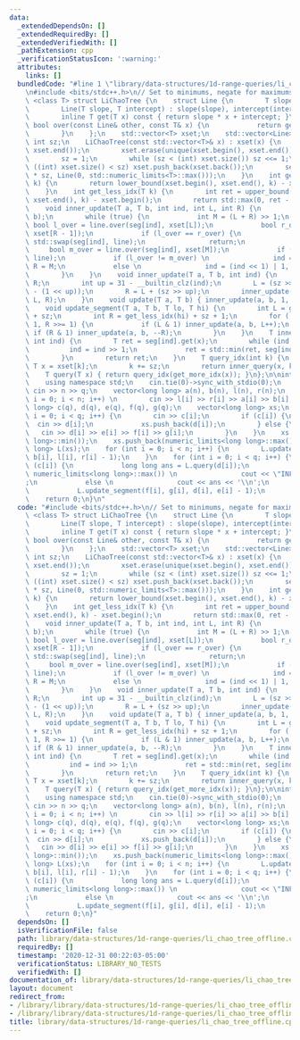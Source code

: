 ```yaml
---
data:
  _extendedDependsOn: []
  _extendedRequiredBy: []
  _extendedVerifiedWith: []
  _pathExtension: cpp
  _verificationStatusIcon: ':warning:'
  attributes:
    links: []
  bundledCode: "#line 1 \"library/data-structures/1d-range-queries/li_chao_tree_offline.cpp\"\
    \n#include <bits/stdc++.h>\n// Set to minimums, negate for maximums\ntemplate\
    \ <class T> struct LiChaoTree {\n    struct Line {\n        T slope, intercept;\n\
    \        Line(T slope, T intercept) : slope(slope), intercept(intercept) {}\n\
    \        inline T get(T x) const { return slope * x + intercept; }\n        inline\
    \ bool over(const Line& other, const T& x) {\n            return get(x) < other.get(x);\n\
    \        }\n    };\n    std::vector<T> xset;\n    std::vector<Line> seg;\n   \
    \ int sz;\n    LiChaoTree(const std::vector<T>& x) : xset(x) {\n        sort(xset.begin(),\
    \ xset.end());\n        xset.erase(unique(xset.begin(), xset.end()), xset.end());\n\
    \        sz = 1;\n        while (sz < (int) xset.size()) sz <<= 1;\n        while\
    \ ((int) xset.size() < sz) xset.push_back(xset.back());\n        seg.assign(2\
    \ * sz, Line(0, std::numeric_limits<T>::max()));\n    }\n    int get_more_idx(T\
    \ k) {\n        return lower_bound(xset.begin(), xset.end(), k) - xset.begin();\n\
    \    }\n    int get_less_idx(T k) {\n        int ret = upper_bound(xset.begin(),\
    \ xset.end(), k) - xset.begin();\n        return std::max(0, ret - 1);\n    }\n\
    \    void inner_update(T a, T b, int ind, int L, int R) {\n        Line line(a,\
    \ b);\n        while (true) {\n            int M = (L + R) >> 1;\n           \
    \ bool l_over = line.over(seg[ind], xset[L]);\n            bool r_over = line.over(seg[ind],\
    \ xset[R - 1]);\n            if (l_over == r_over) {\n                if (l_over)\
    \ std::swap(seg[ind], line);\n                return;\n            }\n       \
    \     bool m_over = line.over(seg[ind], xset[M]);\n            if (m_over) std::swap(seg[ind],\
    \ line);\n            if (l_over != m_over) \n                ind = (ind << 1),\
    \ R = M;\n            else \n                ind = (ind << 1) | 1, L = M;\n\n\
    \        }\n    }\n    void inner_update(T a, T b, int ind) {\n        int L,\
    \ R;\n        int up = 31 - __builtin_clz(ind);\n        L = (sz >> up) * (ind\
    \ - (1 << up));\n        R = L + (sz >> up);\n        inner_update(a, b, ind,\
    \ L, R);\n    }\n    void update(T a, T b) { inner_update(a, b, 1, 0, sz); }\n\
    \    void update_segment(T a, T b, T lo, T hi) {\n        int L = get_more_idx(lo)\
    \ + sz;\n        int R = get_less_idx(hi) + sz + 1;\n        for (; L < R; L >>=\
    \ 1, R >>= 1) {\n            if (L & 1) inner_update(a, b, L++);\n           \
    \ if (R & 1) inner_update(a, b, --R);\n        }\n    }\n    T inner_query(T x,\
    \ int ind) {\n        T ret = seg[ind].get(x);\n        while (ind > 1) {\n  \
    \          ind = ind >> 1;\n            ret = std::min(ret, seg[ind].get(x));\n\
    \        }\n        return ret;\n    }\n    T query_idx(int k) {\n        const\
    \ T x = xset[k];\n        k += sz;\n        return inner_query(x, k);\n    }\n\
    \    T query(T x) { return query_idx(get_more_idx(x)); }\n};\n\nint main() {\n\
    \    using namespace std;\n    cin.tie(0)->sync_with_stdio(0);\n    int n, q;\
    \ cin >> n >> q;\n    vector<long long> a(n), b(n), l(n), r(n);\n    for (int\
    \ i = 0; i < n; i++) \n        cin >> l[i] >> r[i] >> a[i] >> b[i];\n    vector<long\
    \ long> c(q), d(q), e(q), f(q), g(q);\n    vector<long long> xs;\n    for (int\
    \ i = 0; i < q; i++) {\n        cin >> c[i];\n        if (c[i]) {\n          \
    \  cin >> d[i];\n            xs.push_back(d[i]);\n        } else {\n         \
    \   cin >> d[i] >> e[i] >> f[i] >> g[i];\n        }\n    }\n    xs.push_back(numeric_limits<long\
    \ long>::min());\n    xs.push_back(numeric_limits<long long>::max());\n    LiChaoTree<long\
    \ long> L(xs);\n    for (int i = 0; i < n; i++) {\n        L.update_segment(a[i],\
    \ b[i], l[i], r[i] - 1);\n    }\n    for (int i = 0; i < q; i++) {\n        if\
    \ (c[i]) {\n            long long ans = L.query(d[i]);\n            if (ans ==\
    \ numeric_limits<long long>::max()) \n                cout << \"INFINITY\\n\"\
    ;\n            else \n                cout << ans << '\\n';\n        } else {\n\
    \            L.update_segment(f[i], g[i], d[i], e[i] - 1);\n        }\n    }\n\
    \    return 0;\n}\n"
  code: "#include <bits/stdc++.h>\n// Set to minimums, negate for maximums\ntemplate\
    \ <class T> struct LiChaoTree {\n    struct Line {\n        T slope, intercept;\n\
    \        Line(T slope, T intercept) : slope(slope), intercept(intercept) {}\n\
    \        inline T get(T x) const { return slope * x + intercept; }\n        inline\
    \ bool over(const Line& other, const T& x) {\n            return get(x) < other.get(x);\n\
    \        }\n    };\n    std::vector<T> xset;\n    std::vector<Line> seg;\n   \
    \ int sz;\n    LiChaoTree(const std::vector<T>& x) : xset(x) {\n        sort(xset.begin(),\
    \ xset.end());\n        xset.erase(unique(xset.begin(), xset.end()), xset.end());\n\
    \        sz = 1;\n        while (sz < (int) xset.size()) sz <<= 1;\n        while\
    \ ((int) xset.size() < sz) xset.push_back(xset.back());\n        seg.assign(2\
    \ * sz, Line(0, std::numeric_limits<T>::max()));\n    }\n    int get_more_idx(T\
    \ k) {\n        return lower_bound(xset.begin(), xset.end(), k) - xset.begin();\n\
    \    }\n    int get_less_idx(T k) {\n        int ret = upper_bound(xset.begin(),\
    \ xset.end(), k) - xset.begin();\n        return std::max(0, ret - 1);\n    }\n\
    \    void inner_update(T a, T b, int ind, int L, int R) {\n        Line line(a,\
    \ b);\n        while (true) {\n            int M = (L + R) >> 1;\n           \
    \ bool l_over = line.over(seg[ind], xset[L]);\n            bool r_over = line.over(seg[ind],\
    \ xset[R - 1]);\n            if (l_over == r_over) {\n                if (l_over)\
    \ std::swap(seg[ind], line);\n                return;\n            }\n       \
    \     bool m_over = line.over(seg[ind], xset[M]);\n            if (m_over) std::swap(seg[ind],\
    \ line);\n            if (l_over != m_over) \n                ind = (ind << 1),\
    \ R = M;\n            else \n                ind = (ind << 1) | 1, L = M;\n\n\
    \        }\n    }\n    void inner_update(T a, T b, int ind) {\n        int L,\
    \ R;\n        int up = 31 - __builtin_clz(ind);\n        L = (sz >> up) * (ind\
    \ - (1 << up));\n        R = L + (sz >> up);\n        inner_update(a, b, ind,\
    \ L, R);\n    }\n    void update(T a, T b) { inner_update(a, b, 1, 0, sz); }\n\
    \    void update_segment(T a, T b, T lo, T hi) {\n        int L = get_more_idx(lo)\
    \ + sz;\n        int R = get_less_idx(hi) + sz + 1;\n        for (; L < R; L >>=\
    \ 1, R >>= 1) {\n            if (L & 1) inner_update(a, b, L++);\n           \
    \ if (R & 1) inner_update(a, b, --R);\n        }\n    }\n    T inner_query(T x,\
    \ int ind) {\n        T ret = seg[ind].get(x);\n        while (ind > 1) {\n  \
    \          ind = ind >> 1;\n            ret = std::min(ret, seg[ind].get(x));\n\
    \        }\n        return ret;\n    }\n    T query_idx(int k) {\n        const\
    \ T x = xset[k];\n        k += sz;\n        return inner_query(x, k);\n    }\n\
    \    T query(T x) { return query_idx(get_more_idx(x)); }\n};\n\nint main() {\n\
    \    using namespace std;\n    cin.tie(0)->sync_with_stdio(0);\n    int n, q;\
    \ cin >> n >> q;\n    vector<long long> a(n), b(n), l(n), r(n);\n    for (int\
    \ i = 0; i < n; i++) \n        cin >> l[i] >> r[i] >> a[i] >> b[i];\n    vector<long\
    \ long> c(q), d(q), e(q), f(q), g(q);\n    vector<long long> xs;\n    for (int\
    \ i = 0; i < q; i++) {\n        cin >> c[i];\n        if (c[i]) {\n          \
    \  cin >> d[i];\n            xs.push_back(d[i]);\n        } else {\n         \
    \   cin >> d[i] >> e[i] >> f[i] >> g[i];\n        }\n    }\n    xs.push_back(numeric_limits<long\
    \ long>::min());\n    xs.push_back(numeric_limits<long long>::max());\n    LiChaoTree<long\
    \ long> L(xs);\n    for (int i = 0; i < n; i++) {\n        L.update_segment(a[i],\
    \ b[i], l[i], r[i] - 1);\n    }\n    for (int i = 0; i < q; i++) {\n        if\
    \ (c[i]) {\n            long long ans = L.query(d[i]);\n            if (ans ==\
    \ numeric_limits<long long>::max()) \n                cout << \"INFINITY\\n\"\
    ;\n            else \n                cout << ans << '\\n';\n        } else {\n\
    \            L.update_segment(f[i], g[i], d[i], e[i] - 1);\n        }\n    }\n\
    \    return 0;\n}"
  dependsOn: []
  isVerificationFile: false
  path: library/data-structures/1d-range-queries/li_chao_tree_offline.cpp
  requiredBy: []
  timestamp: '2020-12-31 00:22:03-05:00'
  verificationStatus: LIBRARY_NO_TESTS
  verifiedWith: []
documentation_of: library/data-structures/1d-range-queries/li_chao_tree_offline.cpp
layout: document
redirect_from:
- /library/library/data-structures/1d-range-queries/li_chao_tree_offline.cpp
- /library/library/data-structures/1d-range-queries/li_chao_tree_offline.cpp.html
title: library/data-structures/1d-range-queries/li_chao_tree_offline.cpp
---
```

